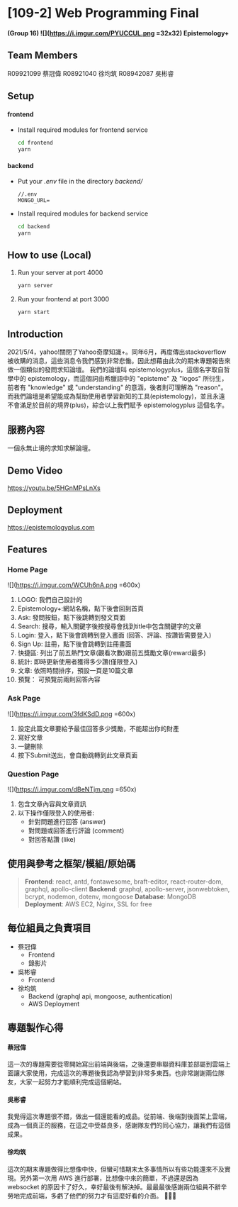 # [109-2] Web Programming Final
#### (Group 16) ![](https://i.imgur.com/PYUCCUL.png =32x32) Epistemology+ 

## Team Members
R09921099 蔡冠偉
R08921040 徐均筑
R08942087 吳彬睿

## Setup 
#### frontend
* Install required modules for frontend service

    ```cmd
    cd frontend
    yarn
    ```
#### backend
* Put your *.env* file in the directory *backend/* 

    ```node
    //.env
    MONGO_URL=
    ```
* Install required modules for backend service

    ```cmd
    cd backend
    yarn
    ```
## How to use (Local)
1. Run your server at port 4000
    ```cmd
    yarn server
    ```
2. Run your frontend at port 3000
    ```cmd
    yarn start
    ```
## Introduction
2021/5/4，yahoo!關閉了Yahoo奇摩知識+。同年6月，再度傳出stackoverflow被收購的消息，這些消息令我們感到非常悲慟。因此想藉由此次的期末專題報告來做一個類似的發問求知論壇。
我們的論壇叫 epistemologyplus，這個名字取自哲學中的 epistemology，而這個詞由希臘語中的 "episteme" 及 "logos" 所衍生，前者有 "knowledge" 或 "understanding" 的意涵，後者則可理解為 "reason"。
而我們論壇是希望能成為幫助使用者學習新知的工具(epistemology)，並且永遠不會滿足於目前的境界(plus)，綜合以上我們賦予 epistemologyplus 這個名字。

## 服務內容
一個永無止境的求知求解論壇。

## Demo Video
https://youtu.be/5HGnMPsLnXs

## Deployment
https://epistemologyplus.com

## Features

### Home Page
![](https://i.imgur.com/WCUh6nA.png =600x)

1. LOGO: 我們自己設計的
2. Epistemology+:網站名稱，點下後會回到首頁
3. Ask: 發問按鈕，點下後跳轉到發文頁面
4. Search: 搜尋，輸入關鍵字後按搜尋會找到title中包含關鍵字的文章
5. Login: 登入，點下後會跳轉到登入畫面 (回答、評論、按讚皆需要登入)
6. Sign Up: 註冊，點下後會跳轉到註冊畫面
7. 快捷區: 列出了前五熱門文章(觀看次數)跟前五獎勵文章(reward最多)
8. 統計: 即時更新使用者獲得多少讚(僅限登入)
9. 文章: 依照時間排序，預設一頁是10篇文章
10. 預覽： 可預覽前兩則回答內容

### Ask Page
![](https://i.imgur.com/3fdKSdD.png =600x)

1. 設定此篇文章要給予最佳回答多少獎勵，不能超出你的財產
2. 寫好文章
3. 一鍵刪除
4. 按下Submit送出，會自動跳轉到此文章頁面

### Question Page
![](https://i.imgur.com/dBeNTjm.png =650x)

1. 包含文章內容與文章資訊
2. 以下操作僅限登入的使用者:
    * 針對問題進行回答 (answer)
    * 對問題或回答進行評論 (comment)
    * 對回答點讚 (like)

## 使用與參考之框架/模組/原始碼
> **Frontend**: react, antd, fontawesome, braft-editor, react-router-dom, graphql, apollo-client
> **Backend**: graphql, apollo-server, jsonwebtoken, bcrypt, nodemon, dotenv, mongoose
> **Database**: MongoDB
> **Deployment**: AWS EC2, Nginx, SSL for free

## 每位組員之負責項目
* 蔡冠偉
    * Frontend
    * 錄影片
* 吳彬睿
    * Frontend
* 徐均筑
    * Backend (graphql api, mongoose, authentication)
    * AWS Deployment

## 專題製作心得
#### 蔡冠偉
這一次的專題需要從零開始寫出前端與後端，之後還要串聯資料庫並部屬到雲端上面讓大家使用，完成這次的專題後我認為學習到非常多東西。也非常謝謝兩位隊友，大家一起努力才能順利完成這個網站。

#### 吳彬睿
我覺得這次專題很不錯，做出一個還能看的成品。從前端、後端到後面架上雲端，成為一個真正的服務，在這之中受益良多，感謝隊友們的同心協力，讓我們有這個成果。

#### 徐均筑
這次的期末專題做得比想像中快，但蠻可惜期末太多事情所以有些功能還來不及實現。另外第一次用 AWS 進行部署，比想像中來的簡單，不過還是因為 websocket 的原因卡了好久，幸好最後有解決掉。最最最後感謝兩位組員不辭辛勞地完成前端，多虧了他們的努力才有這麼好看的介面。 🙌🙏🤘
